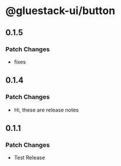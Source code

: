 # @gluestack-ui/button

## 0.1.5

### Patch Changes

- fixes

## 0.1.4

### Patch Changes

- Hi, these are release notes

## 0.1.1

### Patch Changes

- Test Release
